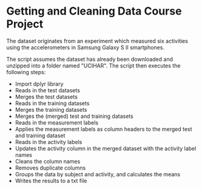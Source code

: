 # Getting and Cleaning Data Course Project

The dataset originates from an experiment which measured six activities using the accelerometers in Samsung Galaxy S II smartphones.

The script assumes the dataset has already been downloaded and unzipped into a folder named "UCIHAR". The script then executes the following steps:

- Import dplyr library
- Reads in the test datasets
- Merges the test datasets
- Reads in the training datasets
- Merges the training datasets
- Merges the (merged) test and training datasets
- Reads in the measurement labels
- Applies the measurement labels as column headers to the merged test and training dataset
- Reads in the activity labels
- Updates the activity column in the  merged dataset with the activity label names
- Cleans the column names
- Removes duplicate columns
- Groups the data by subject and activity, and calculates the means
- Writes the results to a txt file
